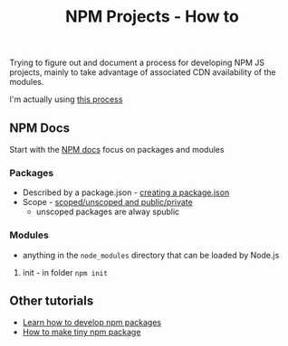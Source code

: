 ﻿---
backlinks:
- title: Web development
  url: /memex/sense/Web-development/web-development.html
title: NPM Projects - How to
---
Trying to figure out and document a process for developing NPM JS projects, mainly to take advantage of associated CDN availability of the modules.

I'm actually using [this process](https://auth0.com/blog/developing-npm-packages/)

## NPM Docs

Start with the [NPM docs](https://docs.npmjs.com/packages-and-modules) focus on packages and modules

### Packages

- Described by a package.json - [creating a package.json](https://docs.npmjs.com/creating-a-package-json-file)
- Scope - [scoped/unscoped and public/private](https://docs.npmjs.com/package-scope-access-level-and-visibility)
	- unscoped packages are alway spublic
### Modules

- anything in the ```node_modules``` directory that can be loaded by Node.js


1. init - in folder
    ```npm init```

## Other tutorials

- [Learn how to develop npm packages](https://auth0.com/blog/developing-npm-packages/)
- [How to make tiny npm package](https://www.freecodecamp.org/news/how-to-make-a-beautiful-tiny-npm-package-and-publish-it-2881d4307f78/)